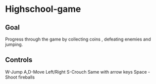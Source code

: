 # Highschool-game
## Goal 
Progress through the game by collecting coins , defeating enemies and jumping.

## Controls
W-Jump
A,D-Move Left/Right
S-Crouch
Same with arrow keys
Space - Shoot fireballs
